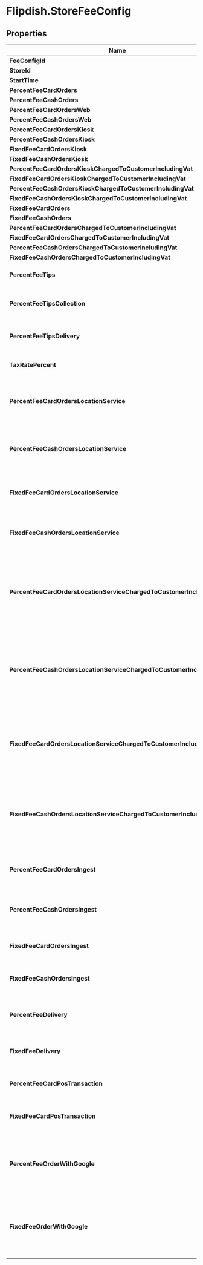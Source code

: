 # Flipdish.StoreFeeConfig

## Properties
Name | Type | Description | Notes
------------ | ------------- | ------------- | -------------
**FeeConfigId** | **Number** |  | [optional] 
**StoreId** | **Number** |  | [optional] 
**StartTime** | **Date** |  | [optional] 
**PercentFeeCardOrders** | **Number** |  | [optional] 
**PercentFeeCashOrders** | **Number** |  | [optional] 
**PercentFeeCardOrdersWeb** | **Number** |  | [optional] 
**PercentFeeCashOrdersWeb** | **Number** |  | [optional] 
**PercentFeeCardOrdersKiosk** | **Number** |  | [optional] 
**PercentFeeCashOrdersKiosk** | **Number** |  | [optional] 
**FixedFeeCardOrdersKiosk** | **Number** |  | [optional] 
**FixedFeeCashOrdersKiosk** | **Number** |  | [optional] 
**PercentFeeCardOrdersKioskChargedToCustomerIncludingVat** | **Number** |  | [optional] 
**FixedFeeCardOrdersKioskChargedToCustomerIncludingVat** | **Number** |  | [optional] 
**PercentFeeCashOrdersKioskChargedToCustomerIncludingVat** | **Number** |  | [optional] 
**FixedFeeCashOrdersKioskChargedToCustomerIncludingVat** | **Number** |  | [optional] 
**FixedFeeCardOrders** | **Number** |  | [optional] 
**FixedFeeCashOrders** | **Number** |  | [optional] 
**PercentFeeCardOrdersChargedToCustomerIncludingVat** | **Number** |  | [optional] 
**FixedFeeCardOrdersChargedToCustomerIncludingVat** | **Number** |  | [optional] 
**PercentFeeCashOrdersChargedToCustomerIncludingVat** | **Number** |  | [optional] 
**FixedFeeCashOrdersChargedToCustomerIncludingVat** | **Number** |  | [optional] 
**PercentFeeTips** | **Number** | Gets or sets the percent fee tips. | [optional] 
**PercentFeeTipsCollection** | **Number** | Gets or sets the percent fee tips for collection. | [optional] 
**PercentFeeTipsDelivery** | **Number** | Gets or sets the percent fee tips for delivery. | [optional] 
**TaxRatePercent** | **Number** | Gets or sets the tax rate percent. | [optional] 
**PercentFeeCardOrdersLocationService** | **Number** | Gets or sets the percent fee card orders location service. | [optional] 
**PercentFeeCashOrdersLocationService** | **Number** | Gets or sets the percent fee cash orders location service. | [optional] 
**FixedFeeCardOrdersLocationService** | **Number** | Gets or sets the fixed fee card orders location service. | [optional] 
**FixedFeeCashOrdersLocationService** | **Number** | Gets or sets the fixed fee cash orders location service. | [optional] 
**PercentFeeCardOrdersLocationServiceChargedToCustomerIncludingVat** | **Number** | Gets or sets the percent fee card orders location service charged to customer including vat. | [optional] 
**PercentFeeCashOrdersLocationServiceChargedToCustomerIncludingVat** | **Number** | Gets or sets the percent fee cash orders location service charged to customer including vat. | [optional] 
**FixedFeeCardOrdersLocationServiceChargedToCustomerIncludingVat** | **Number** | Gets or sets the fixed fee card orders location service charged to customer including vat. | [optional] 
**FixedFeeCashOrdersLocationServiceChargedToCustomerIncludingVat** | **Number** | Gets or sets the fixed fee cash orders location service charged to customer including vat. | [optional] 
**PercentFeeCardOrdersIngest** | **Number** | Gets or sets the percent fee card orders ingest. | [optional] 
**PercentFeeCashOrdersIngest** | **Number** | Gets or sets the percent fee cash orders ingest. | [optional] 
**FixedFeeCardOrdersIngest** | **Number** | Gets or sets the fixed fee card orders ingest. | [optional] 
**FixedFeeCashOrdersIngest** | **Number** | Gets or sets the fixed fee cash orders ingest. | [optional] 
**PercentFeeDelivery** | **Number** | Gets or sets the percent fee for delivery orders. | [optional] 
**FixedFeeDelivery** | **Number** | Gets or sets the fixed fee for delivery orders. | [optional] 
**PercentFeeCardPosTransaction** | **Number** | Gets or sets the percent fee for POS transactions. | [optional] 
**FixedFeeCardPosTransaction** | **Number** | Gets or sets the fixed fee for POS transactions. | [optional] 
**PercentFeeOrderWithGoogle** | **Number** | Additional percentage fee charged on orders submitted through Order With Google | [optional] 
**FixedFeeOrderWithGoogle** | **Number** | Additional fixed fee charged on orders submitted through Order With Google | [optional] 



